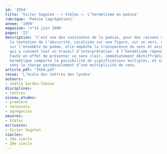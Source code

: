 ```yaml
---
id: '3554'
title: 'Victor Segalen : « Stèles ». L’hermétisme en poésie'
rubrique: 'Poésie [agrégation]'
annee: '1999'
magazine: 'n°14 juin 2000'
pages: '22'
description: 'C’est une des constantes de la poésie, pour des raisons diverses, que
  la tentation de l’obscurité. Localisée sur une figure, sur un vers, ou déployée
  sur l’ensemble du poème, elle empêche la transparence du sens et exige du lecteur
  qui y consent tout un travail d’interprétation. À l’hermétisme répond l’herméneutique.
  Faute en effet de présenter un sens clair, immédiatement déchiffrable, le texte
  hermétique comporte la possibilité de significations multiples, et son absence de
  sens le charge paradoxalement d’une multiplicité de sens.'
article_pdf: '3554.pdf'
revue: 'L’école des lettres des lycées'
auteurs:
- Joëlle Gardes-Tamine
disciplines:
- lettres
niveau_etudes:
- première
- terminale
- agrégation
oeuvres:
- Stèles
ecrivains:
- Victor Segalen
siecles:
- 19e siècle
- 20e siècle
---
```

